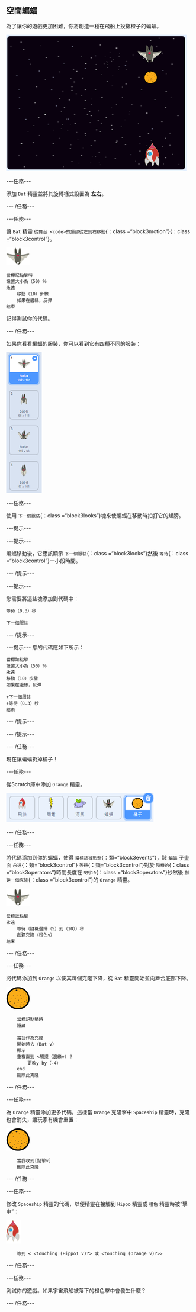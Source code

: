 ## 空間蝙蝠

為了讓你的遊戲更加困難，你將創造一種在飛船上投擲橙子的蝙蝠。

![一隻蝙蝠在飛船上扔橙子](images/bat-oranges.png)

\---任務\---

添加 `Bat` 精靈並將其旋轉樣式設置為 **左右**。

\--- /任務\---

\---任務\---

讓 `Bat` 精靈 `從舞台 <code>的頂部從左到右移動`{：class =“block3motion”}</code>{：class =“block3control”}。

![蝙蝠精靈](images/bat-sprite.png)

```blocks3
當標記點擊時
設置大小為（50）％
永遠
    移動（10）步驟
    如果在邊緣，反彈
結束
```

記得測試你的代碼。

\--- /任務\---

如果你看看蝙蝠的服裝，你可以看到它有四種不同的服裝：

![截圖](images/invaders-bat-costume.png)

\---任務\---

使用 `下一個服裝`{：class =“block3looks”}塊來使蝙蝠在移動時拍打它的翅膀。

\---提示\---

\---提示\---

蝙蝠移動後，它應該顯示 `下一個服裝`{：class =“block3looks”}然後 `等待`{：class =“block3control”}一小段時間。

\--- /提示\---

\---提示\---

您需要將這些塊添加到代碼中：

```blocks3
等待（0.3）秒

下一個服裝
```

\--- /提示\---

\---提示\--- 您的代碼應如下所示：

```blocks3
當標誌點擊
設置大小為（50）％
永遠
移動（10）步驟
如果在邊緣，反彈

+下一個服裝
+等待（0.3）秒
結束
```

\--- /提示\---

\--- /提示\---

\--- /任務\---

現在讓蝙蝠扔掉橘子！

\---任務\---

從Scratch庫中添加 `Orange` 精靈。

![截圖](images/invaders-orange.png)

\--- /任務\---

\---任務\---

將代碼添加到你的蝙蝠，使得 `當標誌被點擊`{：類=“block3events”}，該 `蝙蝠` 子畫面 `永遠`{：類=“block3control”} `等待`{：類=“block3control”}對於 `隨機的`{：class =“block3operators”}時間長度在 `5到10`{：class =“block3operators”}秒然後 `創建一個克隆`{：class =“block3control”}的 `Orange` 精靈。

![蝙蝠精靈](images/bat-sprite.png)

```blocks3
當標誌點擊
永遠
    等待（隨機選擇（5）到（10））秒
    創建克隆（橙色v）
結束
```

\--- /任務\---

\---任務\---

將代碼添加到 `Orange` 以使其每個克隆下降，從 `Bat` 精靈開始並向舞台底部下降。

![橙色精靈](images/orange-sprite.png)

```blocks3
    當標記點擊時
    隱藏

    當我作為克隆
    開始時去（Bat v）
    顯示
    重複直到 <觸摸（邊緣v）？
        更改y by（-4）
    end
    刪除此克隆
```

\--- /任務\---

\---任務\---

為 `Orange` 精靈添加更多代碼，這樣當 `Orange` 克隆擊中 `Spaceship` 精靈時，克隆也會消失，讓玩家有機會重置：

![橙色精靈](images/orange-sprite.png)

```blocks3
    當我收到[點擊v]
    刪除此克隆
```

\--- /任務\---

\---任務\---

修改 `Spaceship` 精靈的代碼，以便精靈在接觸到 `Hippo` 精靈或 `橙色` 精靈時被“擊中”：

![火箭精靈](images/rocket-sprite.png)

```blocks3
    等到 < <touching (Hippo1 v)?> 或 <touching (Orange v)?>>
```

\--- /任務\---

\---任務\---

測試你的遊戲。如果宇宙飛船被落下的橙色擊中會發生什麼？

\--- /任務\---